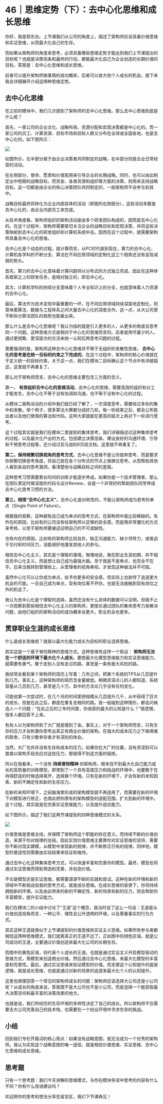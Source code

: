 # 46｜思维定势（下）：去中心化思维和成长思维
你好，我是郭东白。上节课我们从公司的角度上，描述了架构师应该具备价值思维和实证思维，从而最大化自己的生存。

而如果从架构师的角度来思考，必须具备哪些思维定势才能达到我们上节课提出的目标呢？也就是决策信条和最终的行动，都能最大化自己为企业创造的长期价值的目标。答案是：去中心化思维和成长思维。

前者可以提升架构师做事情的成功概率，后者可以放大他个人成长的机会。接下来我会详细展开介绍这两种思维定势。

## 去中心化思维

在之前的模块中，我们几次提到了架构师的去中心化思维。那么去中心思维到底是什么呢？

首先，一家公司的企业文化、战略布局、资源分配和宏观决策都是中心化的。而一家公司的员工、计算资源、目标市场和目标人群又分布在全球或全国各地，也是去中心化的。如下图所示：

![](images/530735/271d985784220fca75f61a0289df1dac.jpg)

如图所示，左半部分属于由企业决策者共同制定的战略，右半部分则是企业日常经营的活动。

在左侧部分，使命、愿景和价值观用来引导企业的长期战略。同时，也可以由此制定出中短期的战略目标。而资金、各类资源和组织等方面的决策，则用来支持战略目标。这一切都是由企业的核心决策团队共同制定的，一般架构师不会参与到其中。

战略目标最终将转化为企业内部具体的活动（即图的右侧部分），这些活动多数是去中心化的，由企业内部员工来完成。

从技术角度看，架构师组织的架构活动是由多个研发团队构成的，因而是去中心化的。在这个过程中，架构师需要密切关注企业的战略目标和宏观决策，并将这些决策映射到去中心化的研发组织和计算机系统中去。因而在这个过程中，就需要架构师具备去中心化的思维。

去中心化是个动态的过程。就计算而言，从PC时代直到现在，算力的去中心化、计算机各学科的不断分支、算法在不同应用领域的定制化这三个趋势还没有呈现减弱的势头。

首先，算力的去中心化意味着计算问题将以分布式的方式独立完成，因此在这种体系框架之上的研发任务，是相对独立的，即去中心化。

其次，计算机学科的持续分支意味着个人专业知识上的分支，也就意味着人力资源的去中心化。

最后，算法作为技术变现中最重要的一环，在不同应用领域持续深度地定制化，则意味着算法、数据与工程体系之间大量去中心化的深度合作。这一点，从大公司里不断拆分算法团队的趋势也能看出来。

那么什么是去中心化思维呢？我认为指的就是引入更多的人，从更多的角度去思考同一个问题。这种思维方式是相对于中心化的思维而言的。后者是用尽量少的人，通过更频繁、更深层次的交流来统一认知后再思考问题的过程。

需要强调的是，架构师这种去中心化思维并不等于无组织的发散性思维。 **去中心化的思考是在统一目标的约束之下完成的**。在这个过程中，架构师的核心价值就在于定义统一的目标约束。关于这一点，我们在模块二目标确认这个节点中有详细描述，这里就不再重复了。

那么对于架构师而言，去中心化的思维主要包含三方面的含义。

第一， **有效组织去中心化的思维活动**。去中心化的思维，需要高效的组织和分工才能发生。去中心化不等于没有协调和沟通，也不等于没有中心化的过程。

从模块二架构活动的介绍中我们就已经了解了，一次深度思考，需要经过多轮的集中和发散。举个例子，很多算法大赛都分成好几轮。每一轮结束之后，都会公布胜出者以及他们使用的算法和代码。这样大家就能在更高的层次上再对下一轮进行思考。

这个过程其实就是我们在模块二里提到的集体思考。我们详细描述过这种集体思考的过程，以及最大化产出的方式。包括建立决策信条、建设良好的沟通环境、引导和干预思考过程等，还介绍过亚马逊的6页纸文档。这里就不再重复了。

**第二，保持频繁切换视角的思考方式**。去中心化思维不是让你放弃思考，而是要求你频繁切换思考角度，将自己放在各个分布式的节点上做换位思考。从而帮助其他人看到各自的思考漏洞，看清楚他与战略目标之间的差距。

这种思考习惯需要靠长时间的训练才能逐步养成。如果你是一个技术管理者，那么在团队里定时做深度的代码与设计Review，会是一个非常好的帮助团队同学养成去中心化思考习惯的方法。

**第三，相信“去中心化主义”**。去中心化是对称性的，不能让架构师成为思考的单点（Single Point of Failure）。

根据我的观察，这种避免自己成为单点的思考方式，在架构师中是比较稀缺的。有外在的原因，比如有的公司没有给架构师以足够的安全感。而是用非常僵化的方式来考核，以至于架构师要被迫证明自己的不可或缺性。

也有内在的原因，比如有的架构师比较自负、缺乏沟通能力、缺少领导力，或者迫于交付和时间压力，没能很好地激发其他人的参与。

相信去中心化主义，其实是个理智的事情。惭愧地说，我在职业生涯初期，并不相信去中心化主义，而是想让自己成为最强大脑。至于我是不是单点，也完全不在乎。后来当我转到管理岗上，从管理者的视角审视，才发现这种做法并不可取。

虽然中心化可以让你成为单点，给予你更多的安全感，但实际上也剥夺了追逐更大机会的可能。一旦自己成为单点，现有岗位离不开你，也就无法接触到现有岗位之外的机会了。

我认为去中心化是个理智的选择。虽然还没有什么具体的数据可以证明，但我不止一次观察到那些相信去中心化主义的架构师，更擅长通过团队的集体思考力来解决问题，由他们组织的架构活动的成功概率会更大，职业机会也更多。

## 贯穿职业生涯的成长思维

什么是成长思维呢？就是以最大化能力成长为目标的职业选择思维。

其实这是一个基于冒险精神的思维方式。这种思维有这样一个假设： **架构师无法在一个舒适的环境下最大化个人成长**。要想最大化模型思维能力和实证思维能力，就需要有勇气，敢于走别人没有走过的路，甚至是一条有极大风险的路。

我经常会看到某个架构师的简历上写着：几年之间，把某个系统的TPS从几百提升到几万。事实上，这种架构师的简历含金量极低。稍微资深点儿的人都知道，系统容量从几百到几万，甚至是几十万，其中的方法论几乎没有任何变化。

可能他第一次尝试时，在几个月的时间里把规模从几百提升几千，从中获得了巨大的成长。但是在此之后，都是在重复走相同的路。我一般碰到这种情形，都会问候选人一个问题：“在此之后的三年时间里，你收获的最大的认知是什么？”很遗憾，很多人都回答不上来。

有些人以为架构师到了大厂就是镀到了金。事实上，对于一个架构师而言，只有生存的压力才会刺激你思考出真正有商业价值的架构。在强大的成本压力之下做艰难的取舍，只有少数幸存者才有深刻的体会。

当然，大厂也并非没有生存和成本的压力。如果你在大厂的位置，没有资深到可以直接以架构手段去应对这些压力，那就得不到这方面的锻炼。

所以在我看来，一个没有 **持续冒险精神** 的架构师，根本找不到最大化自己能力成长的高质量的训练模型。即使到了一个具有高度压力和挑战的环境中，也要敢于在待得舒适的时候选择离开，选择换个环境。只有在新的环境下，才会有新的未知因素、新的不确定性和新的生存压力。

在新的未知环境下，之前脑海里形成的架构模型就不再适用了，而需要在新的环境下对模型进行修正，也借此把你原有的架构模型的适配范围，扩大到新的环境中。这个过程，其实就是在完善实证思维能力，以及提升适应能力。

如下图所示，描述了我们这两节课提到的四种思维模式的关系。

![](images/530735/ac88b3571d6690e11c4d6afaa14935d6.jpg)

价值思维是思维主线，并保障了架构师这个职能的存在意义。而持续不断的价值创造，来源于你对规律的总结。因此实现价值思维主要靠你对实证思维的坚持，需要你不断对现实建模，从模型中发现新的规律，并不断修正已有的规律。同样地，模型的普适性则需要由实验结果来验证和维持。

通过去中心化这种集体思考方式，可以快速丰富和完善你的模型。最终，模型也将通过实证思维而得到筛选和完善，并创造价值。

不论是模型还是实证思维，都需要源源不断的实践和尝试。这种在新的环境和新的领域中不断挑战自我的思考方式，就是成长思维。在成长思维的驱使下，你将持续拥抱新的环境，以及由此带来的新的不确定性、新的场景和新的压力，则会帮助你丰富模型，提升实证能力。

我们在模块二的小结中讨论了“王道”这个概念，我当时说了这么一句话：王道是从价值创造视角而言，一种公平、理性且公开透明的环境，以及尊重事实的行为方式。

其实这种王道就类似于上节课提到的价值思维和实证主义思维。如果所有参与者都相信这两种思维模式，我们就离真正的王道不远了。正如图中的绿色区域，就是公司成功的王道，主要通过价值创造来最大化公司的长期生存。

而图中的黄色区域，则代表个人成长的王道。也就是通过实证主义开启模型驱动的思维方式，用模型来创造商业价值。然后通过去中心化思维，来最大化模型的丰富度和完善性。最后，通过实证思维来验证模型的价值。而支撑这个认知提升的底层逻辑，就是成长思维，也就是通过对新的场景的追逐来最大化个人的认知提升。

这里也顺便回答一个常见的架构师成长的问题：架构师应该选择大公司还是小公司呢？从成长的角度来说，答案既不是大公司也不是小公司，而是选择一个能获取最大决策空间和最丰富的决策场景的地方。

也就是说，我们所经历的生存环境的多样性决定了自己的成长。所以架构师不仅需要去大公司完善自己的技术栈，也需要在一个创业环境中寻求生存的挑战。

## 小结

回到我们专栏开篇词的核心观点：如果没有战略意图，就无法成为一个优秀的架构师。我认为实现这个战略意图的唯一途径，就是相信价值思维、实证思维、去中心化思维和成长思维。

## 思考题

只有一个思考题：我们今天讲解的思维模式，与你在模块导读中思考的内容有什么不同？你有什么改进建议吗？

欢迎把你的思考和想法分享在留言区，我们下节课再见！
